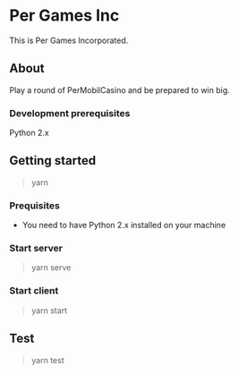 # Per Games Inc
This is Per Games Incorporated.

## About
Play a round of PerMobilCasino and be prepared to win big.

### Development prerequisites
Python 2.x

## Getting started
> yarn

### Prequisites
* You need to have Python 2.x installed on your machine

### Start server
> yarn serve

### Start client
> yarn start

## Test
> yarn test
